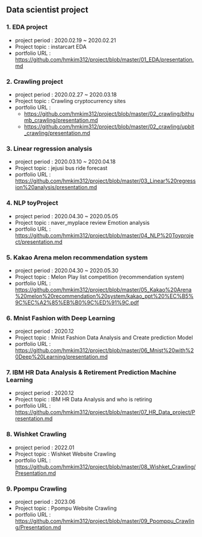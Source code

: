 ## Data scientist project
### 1. EDA project
- project period : 2020.02.19 ~ 2020.02.21
- Project topic : instarcart EDA
- portfolio URL : https://github.com/hmkim312/project/blob/master/01_EDA/presentation.md

### 2. Crawling project
- project period : 2020.02.27 ~ 2020.03.18
- Project topic : Crawling cryptocurrency sites
- portfolio URL : 
    - https://github.com/hmkim312/project/blob/master/02_crawling/bithumb_crawling/presentation.md
    - https://github.com/hmkim312/project/blob/master/02_crawling/upbit_crawling/presentation.md

### 3. Linear regression analysis
- project period : 2020.03.10 ~ 2020.04.18
- Project topic : jejusi bus ride forecast
- portfolio URL : https://github.com/hmkim312/project/blob/master/03_Linear%20regression%20analysis/presentation.md

### 4. NLP toyProject
- project period : 2020.04.30 ~ 2020.05.05
- Project topic : naver_myplace review Emotion analysis 
- portfolio URL : https://github.com/hmkim312/project/blob/master/04_NLP%20Toyproject/presentation.md

### 5. Kakao Arena melon recommendation system
- project period : 2020.04.30 ~ 2020.05.30
- Project topic : Melon Play list competition (recommendation system)
- portfolio URL : https://github.com/hmkim312/project/blob/master/05_Kakao%20Arena%20melon%20recommendation%20system/kakao_ppt%20%EC%B5%9C%EC%A2%85%EB%B0%9C%ED%91%9C.pdf

### 6. Mnist Fashion with Deep Learning
- project period : 2020.12
- Project topic : Mnist Fashion Data Analysis and Create prediction Model
- portfolio URL : https://github.com/hmkim312/project/blob/master/06_Mnist%20with%20Deep%20Learning/presentation.md

### 7. IBM HR Data Analysis & Retirement Prediction Machine Learning
- project period : 2020.12
- Project topic : IBM HR Data Analysis and who is retiring
- portfolio URL : https://github.com/hmkim312/project/blob/master/07_HR_Data_project/Presentation.md

### 8. Wishket Crawling
- project period : 2022.01
- Project topic : Wishket Website Crawling
- portfolio URL : https://github.com/hmkim312/project/blob/master/08_Wishket_Crawling/Presentation.md

### 9. Ppompu Crawling
- project period : 2023.06
- Project topic : Ppompu Website Crawling
- portfolio URL : https://github.com/hmkim312/project/blob/master/09_Ppomppu_Crawling/Presentation.md